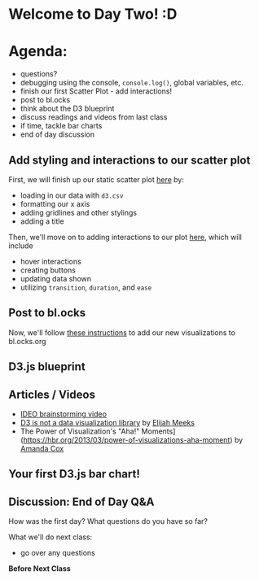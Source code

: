 # Welcome to Day Two! :D

# Agenda:

- questions?
- debugging using the console,  `console.log()`, global variables, etc.
- finish our first Scatter Plot - add interactions!
- post to bl.ocks
- think about the D3 blueprint
- discuss readings and videos from last class
- if time, tackle bar charts
- end of day discussion

## Add styling and interactions to our scatter plot

First, we will finish up our static scatter plot [here](Projects&Exercises/FirstCompleteScatter/README.md) by:
  - loading in our data with `d3.csv`
  - formatting our x axis
  - adding gridlines and other stylings
  - adding a title
  
Then, we'll move on to adding interactions to our plot [here](Projects&Exercises/FirstCompleteScatter/scatterWithInteractions.md), which will include
  - hover interactions
  - creating buttons
  - updating data shown
  - utilizing `transition`, `duration`, and `ease`

## Post to bl.ocks

Now, we'll follow [these instructions](TechnicalSetup/blocks.md) to add our new visualizations to bl.ocks.org

## D3.js blueprint

## Articles / Videos
  - [IDEO brainstorming video](https://vimeo.com/138588491)
  - [D3 is not a data visualization library](https://medium.com/@Elijah_Meeks/d3-is-not-a-data-visualization-library-67ba549e8520) by [Elijah Meeks](https://twitter.com/Elijah_Meeks)
  - The Power of Visualization's "Aha!" Moments](https://hbr.org/2013/03/power-of-visualizations-aha-moment) by [Amanda Cox](https://twitter.com/amandacox)

## Your first D3.js bar chart!

## Discussion: End of Day Q&A

How was the first day? What questions do you have so far?

What we'll do next class:

- go over any questions

**Before Next Class**

